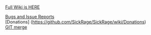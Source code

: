 [Full Wiki is HERE](https://github.com/SickRage/sickrage-issues/wiki)  


[Bugs and Issue Reports](http://github.com/SickRage/sickrage-issues/issues)  
[Donations] (https://github.com/SickRage/SickRage/wiki/Donations)  
[GIT merge](https://github.com/SickRage/SickRage/wiki/Git-merge)  